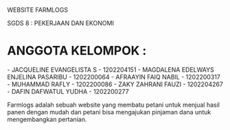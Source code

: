WEBSITE FARMLOGS 

SGDS 8 : PEKERJAAN DAN EKONOMI

<h1> ANGGOTA KELOMPOK : </h1> 
- JACQUELINE EVANGELISTA S 			    - 1202204151
- MAGDALENA EDELWAYS ENJELINA PASARIBU 	- 1202200064
- AFRAAYIN FAIQ NABIL 				    - 1202200317
- MUHAMMAD RAFLY 					        - 1202200086
- ZAKY ZAHRANI  FAUZI 				    - 1202204267
- DAFIN DAFWATUL YUDHA 				    - 1202200277

Farmlogs adalah sebuah website yang membatu petani untuk menjual hasil panen dengan mudah dan petani bisa mengajukan pinjaman dana untuk mengembangkan pertanian.

